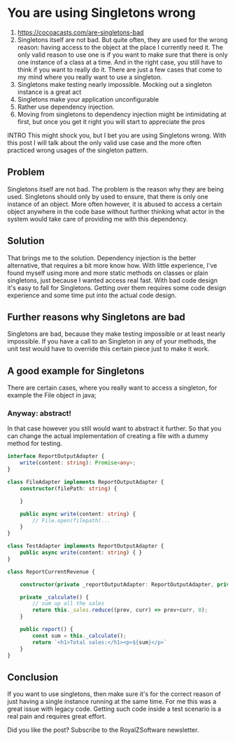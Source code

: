 # You are using Singletons wrong

1. https://cocoacasts.com/are-singletons-bad
2. Singletons itself are not bad. But quite often, they are used for the wrong reason: having access to the object at the place I currently need it. The only valid reason to use one is if you want to make sure that there is only one instance of a class at a time. And in the right case, you still have to think if you want to really do it. There are just a few cases that come to my mind where you really want to use a singleton.
3. Singletons make testing nearly impossible. Mocking out a singleton instance is a great act
4. Singletons make your application unconfigurable
5. Rather use dependency injection.
6. Moving from singletons to dependency injection might be intimidating at first, but once you get it right you will start to appreciate the pros

INTRO
This might shock you, but I bet you are using Singletons wrong. With this post I will talk about the only valid use case and the more often practiced wrong usages of the singleton pattern.

## Problem
Singletons itself are not bad. The problem is the reason why they are being used.
Singletons should only by used to ensure, that there is only one instance of an object.
More often however, it is abused to access a certain object anywhere in the code base without further thinking what actor in the system would take care of providing me with this dependency.

## Solution
That brings me to the solution. Dependency injection is the better alternative, that requires a bit more know how.
With little experience, I've found myself using more and more static methods on classes or plain singletons, just because I wanted access real fast.
With bad code design it's easy to fall for Singletons. Getting over them requires some code design experience and some time put into the actual code design.

## Further reasons why Singletons are bad
Singletons are bad, because they make testing impossible or at least nearly impossible.
If you have a call to an Singleton in any of your methods, the unit test would have to override this certain piece just to make it work.

## A good example for Singletons
There are certain cases, where you really want to access a singleton, for example the File object in java;

### Anyway: abstract!
In that case however you still would want to abstract it further. So that you can change the actual implementation of creating a file with a dummy method for testing.

```typescript
interface ReportOutputAdapter {
    write(content: string): Promise<any>;
}

class FileAdapter implements ReportOutputAdapter {
    constructor(filePath: string) {

    }

    public async write(content: string) {
        // File.open(filepath)...
    }
}

class TestAdapter implements ReportOutputAdapter {
    public async write(content: string) { }
}

class ReportCurrentRevenue {

    constructor(private _reportOutputAdapter: ReportOutputAdapter, private _sales: number[]) { }

    private _calculate() {
        // sum up all the sales
        return this._sales.reduce((prev, curr) => prev+curr, 0);
    }

    public report() {
        const sum = this._calculate();
        return `<h1>Total sales:</h1><p>${sum}</p>`
    }
}
```


## Conclusion
If you want to use singletons, then make sure it's for the correct reason of just having a single instance running at the same time.
For me this was a great issue with legacy code. Getting such code inside a test scenario is a real pain and requires great effort.

Did you like the post? Subscribe to the RoyalZSoftware newsletter.